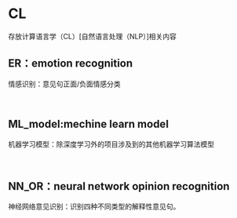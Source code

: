 # CL
存放计算语言学（CL）[自然语言处理（NLP）]相关内容

<h2>ER：emotion recognition</h2>
<p>情感识别：意见句正面/负面情感分类</p>
<br>

<h2>ML_model:mechine learn model</h2>
<p>机器学习模型：除深度学习外的项目涉及到的其他机器学习算法模型</p>
<br>

<h2>NN_OR：neural network opinion recognition</h2>
<p>神经网络意见识别：识别四种不同类型的解释性意见句。</p>
<br>


